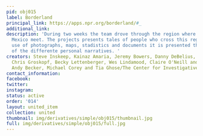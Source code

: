 ```yaml
---
pid: obj015
label: Borderland
principal_link: https://apps.npr.org/borderland/#_
additional_link: 
description: 'During two weeks the team drove through the region where the U.S and
  Mexico meet. The projects presents tales of people who cross this region. With the
  use of photographs, maps, stadistics and documents it is presented the background
  of the differente personal narratives. '
creators: Steve Inskeep, Kainaz Amaria, Jeremy Bowers, Danny DeBelius, Tyler Fisher,
  Chris Groskopf, Becky Lettenberger, Wes Lindamood, Claire O'Neill and Matt Stiles/NPR,
  Andy Becker, Michael Corey and Tia Ghose/The Center for Investigative Reporting
contact_information: 
facebook: 
twitter: 
instagram: 
status: active
order: '014'
layout: united_item
collection: united
thumbnail: img/derivatives/simple/obj015/thumbnail.jpg
full: img/derivatives/simple/obj015/full.jpg
---
```

